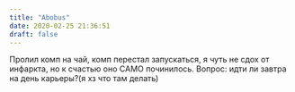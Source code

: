 ```yaml
---
title: "Abobus"
date: 2020-02-25 21:36:51
draft: false
---
```


Пролил комп на чай, комп перестал запускаться, я чуть не сдох от инфаркта, но к счастью оно САМО починилось.
Вопрос: идти ли завтра на день карьеры?(я хз что там делать)
